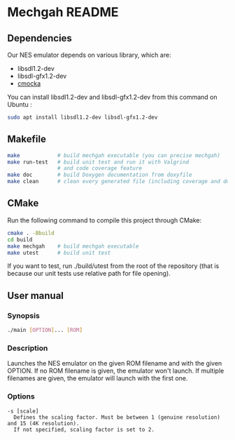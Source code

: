 # Mechgah README

## Dependencies

Our NES emulator depends on various library, which are:

- libsdl1.2-dev
- libsdl-gfx1.2-dev
- [cmocka](https://cmocka.org/)

You can install libsdl1.2-dev and libsdl-gfx1.2-dev from this command on Ubuntu :
```bash
sudo apt install libsdl1.2-dev libsdl-gfx1.2-dev
```

## Makefile

```bash
make            # build mechgah executable (you can precise mechgah)
make run-test   # build unit test and run it with Valgrind
                # and code coverage feature
make doc        # build Doxygen documentation from doxyfile
make clean      # clean every generated file (including coverage and doc dir)
```

## CMake

Run the following command to compile this project through CMake:
```bash
cmake . -Bbuild
cd build
make mechgah    # build mechgah executable
make utest      # build unit test
```
If you want to test, run ./build/utest from the root of the repository (that is because our unit tests use relative path for file opening).

## User manual

### Synopsis
```bash
./main [OPTION]... [ROM]
```

### Description

Launches the NES emulator on the given ROM filename and with the given OPTION. If no ROM filename is given, the emulator won't launch. If multiple filenames are given, the emulator will launch with the first one.

### Options

    -s [scale]
      Defines the scaling factor. Must be between 1 (genuine resolution) and 15 (4K resolution).
      If not specified, scaling factor is set to 2.
